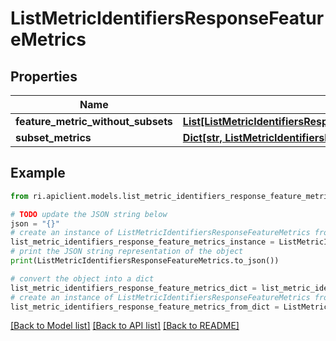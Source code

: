 # ListMetricIdentifiersResponseFeatureMetrics


## Properties

Name | Type | Description | Notes
------------ | ------------- | ------------- | -------------
**feature_metric_without_subsets** | [**List[ListMetricIdentifiersResponseFeatureMetricWithoutSubsets]**](ListMetricIdentifiersResponseFeatureMetricWithoutSubsets.md) |  | [optional] 
**subset_metrics** | [**Dict[str, ListMetricIdentifiersResponseSubsetMetrics]**](ListMetricIdentifiersResponseSubsetMetrics.md) |  | [optional] 

## Example

```python
from ri.apiclient.models.list_metric_identifiers_response_feature_metrics import ListMetricIdentifiersResponseFeatureMetrics

# TODO update the JSON string below
json = "{}"
# create an instance of ListMetricIdentifiersResponseFeatureMetrics from a JSON string
list_metric_identifiers_response_feature_metrics_instance = ListMetricIdentifiersResponseFeatureMetrics.from_json(json)
# print the JSON string representation of the object
print(ListMetricIdentifiersResponseFeatureMetrics.to_json())

# convert the object into a dict
list_metric_identifiers_response_feature_metrics_dict = list_metric_identifiers_response_feature_metrics_instance.to_dict()
# create an instance of ListMetricIdentifiersResponseFeatureMetrics from a dict
list_metric_identifiers_response_feature_metrics_from_dict = ListMetricIdentifiersResponseFeatureMetrics.from_dict(list_metric_identifiers_response_feature_metrics_dict)
```
[[Back to Model list]](../README.md#documentation-for-models) [[Back to API list]](../README.md#documentation-for-api-endpoints) [[Back to README]](../README.md)

